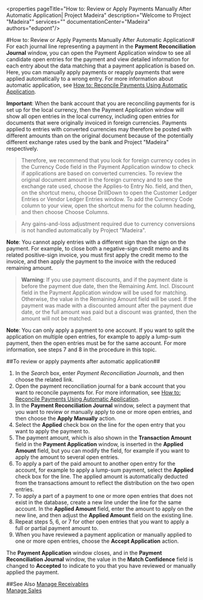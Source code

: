 <properties
                pageTitle="How to: Review or Apply Payments Manually After Automatic Application| Project Madeira" 
                description="Welcome to Project "Madeira"" 
                services="" 
                documentationCenter="Madeira"
                authors="edupont"/>

#How to: Review or Apply Payments Manually After Automatic Application#
For each journal line representing a payment in the **Payment Reconciliation Journal** window, you can open the Payment Application window to see all candidate open entries for the payment and view detailed information for each entry about the data matching that a payment application is based on. Here, you can manually apply payments or reapply payments that were applied automatically to a wrong entry. For more information about automatic application, see [How to: Reconcile Payments Using Automatic Application](receivables-how-reconcile-payments-auto-application.md).

**Important**: When the bank account that you are reconciling payments for is set up for the local currency, then the Payment Application window will show all open entries in the local currency, including open entries for documents that were originally invoiced in foreign currencies. Payments applied to entries with converted currencies may therefore be posted with different amounts than on the original document because of the potentially different exchange rates used by the bank and Project "Madeira" respectively. 

> Therefore, we recommend that you look for foreign currency codes in the Currency Code field in the Payment Application window to check if applications are based on converted currencies. To review the original document amount in the foreign currency and to see the exchange rate used, choose the Applies-to Entry No. field, and then, on the shortcut menu, choose DrillDown to open the Customer Ledger Entries or Vendor Ledger Entries window. To add the Currency Code column to your view, open the shortcut menu for the column heading, and then choose Choose Columns.

> Any gains-and-loss adjustment required due to currency conversions is not handled automatically by Project "Madeira". 

**Note**: You cannot apply entries with a different sign than the sign on the payment. For example, to close both a negative-sign credit memo and its related positive-sign invoice, you must first apply the credit memo to the invoice, and then apply the payment to the invoice with the reduced remaining amount. 

>**Warning**: If you use payment discounts, and if the payment date is before the payment due date, then the Remaining Amt. Incl. Discount field in the Payment Application window will be used for matching. Otherwise, the value in the Remaining Amount field will be used. If the payment was made with a discounted amount after the payment due date, or the full amount was paid but a discount was granted, then the amount will not be matched.

**Note**: You can only apply a payment to one account. If you want to split the application on multiple open entries, for example to apply a lump-sum payment, then the open entries must be for the same account. For more information, see steps 7 and 8 in the procedure in this topic.

##To review or apply payments after automatic application## 
1. In the *Search* box, enter *Payment Reconciliation Journals*, and then choose the related link.
2. Open the payment reconciliation journal for a bank account that you want to reconcile payments for. For more information, see [How to: Reconcile Payments Using Automatic Application](receivables-how-reconcile-payments-auto-application.md).
3. In the **Payment Reconciliation Journal** window, select a payment that you want to review or manually apply to one or more open entries, and then choose the **Apply Manually** action.
4. Select the **Applied** check box on the line for the open entry that you want to apply the payment to.
5. The payment amount, which is also shown in the **Transaction Amount** field in the **Payment Application** window, is inserted in the **Applied Amount** field, but you can modify the field, for example if you want to apply the amount to several open entries.
6. To apply a part of the paid amount to another open entry for the account, for example to apply a lump-sum payment, select the **Applied** check box for the line. The applied amount is automatically deducted from the transactions amount to reflect the distribution on the two open entries.
7. To apply a part of a payment to one or more open entries that does not exist in the database, create a new line under the line for the same account. In the **Applied Amount** field, enter the amount to apply on the new line, and then adjust the **Applied Amount** field on the existing line.
8. Repeat steps 5, 6, or 7 for other open entries that you want to apply a full or partial payment amount to.
9. When you have reviewed a payment application or manually applied to one or more open entries, choose the **Accept Application** action.

The **Payment Application** window  closes, and in the **Payment Reconciliation Journal** window, the value in the **Match Confidence** field is changed to **Accepted** to indicate to you that you have reviewed or manually applied the payment.

##See Also
[Manage Receivables](receivables-manage-receivables.md)  
[Manage Sales](sales-manage-sales.md)